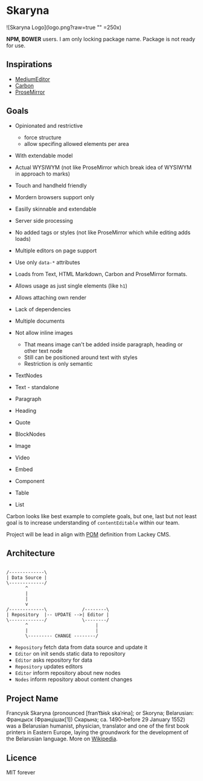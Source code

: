 # Skaryna

![Skaryna Logo](logo.png?raw=true "" =250x)

**NPM, BOWER** users. I am only locking package name. Package is not ready for use.

## Inspirations

 * [MediumEditor](https://github.com/yabwe/medium-editor)
 * [Carbon](https://github.com/manshar/carbon)
 * [ProseMirror](prosemirror.net)

## Goals

 * Opinionated and restrictive
   * force structure
   * allow specifing allowed elements per area
 * With extendable model
 * Actual WYSIWYM (not like ProseMirror which break idea of WYSIWYM in approach to marks)
 * Touch and handheld friendly
 * Mordern browsers support only
 * Easilly skinnable and extendable
 * Server side processing
 * No added tags or styles (not like ProseMirror which while editing adds loads)
 * Multiple editors on page support
 * Use only `data-*` attributes
 * Loads from Text, HTML Markdown, Carbon and ProseMirror formats.
 * Allows usage as just single elements (like `h1`)
 * Allows attaching own render
 * Lack of dependencies
 * Multiple documents
 * Not allow inline images
   * That means image can't be added inside paragraph, heading or other text node
   * Still can be positioned around text with styles
   * Restriction is only semantic

 * TextNodes
  * Text - standalone
  * Paragraph
  * Heading
  * Quote
 * BlockNodes
  * Image
  * Video
  * Embed
  * Component
  * Table
  * List

Carbon looks like best example to complete goals, but one, last but not least goal is to increase understanding of `contentEditable` within our team.

Project will be lead in align with [POM](https://github.com/getlackey/lackey-cms/wiki/POM) definition from Lackey CMS.

## Architecture

```

/-------------\
| Data Source |
\-------------/
       ^
       |
       |
       v
/-------------\             /--------\
| Repository  |-- UPDATE -->| Editor |
\-------------/             \--------/
       ^                         |
       |                         |
       \--------- CHANGE --------/

```

 * `Repository` fetch data from data source and update it
 * `Editor` on init sends static data to repository
 * `Editor` asks repository for data
 * `Repository` updates editors
 * `Editor` inform repository about new nodes
 * `Nodes` inform repository about content changes

## Project Name

Francysk Skaryna (pronounced [franˈt͡sɨsk skaˈrɨna]; or Skoryna; Belarusian: Францыск (Францішак[1]) Скарына; ca. 1490–before 29 January 1552) was a Belarusian humanist, physician, translator and one of the first book printers in Eastern Europe, laying the groundwork for the development of the Belarusian language. More on [Wikipedia](http://en.wikipedia.org/wiki/Francysk_Skaryna).

## Licence

MIT forever

